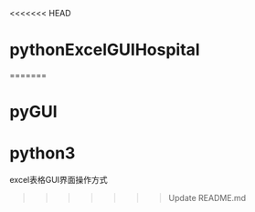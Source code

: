 <<<<<<< HEAD
# pythonExcelGUIHospital
=======
# pyGUI
# python3
excel表格GUI界面操作方式
>>>>>>> Update README.md
